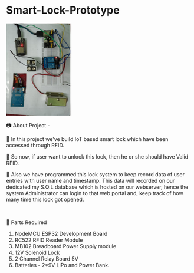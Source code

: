 # Smart-Lock-Prototype

<img src="/images/circuit.jpg" height="250" >
<br  />

📷 About Project -  

🚩   In this project we've build IoT based smart lock which have been accessed through RFID.  

🚩   So now, if user want to unlock this lock, then he or she should have Valid RFID.  

🚩   Also we have programmed this lock system to keep record data of user entries with user name and timestamp. This data will recorded on our dedicated my S.Q.L database which is hosted on our webserver, hence the system Administrator can login to that web portal and, keep track of how many time this lock got opened.  


<br  />

📜 Parts Required  

1. NodeMCU ESP32 Development Board  
2. RC522 RFID Reader Module  
3. MB102 Breadboard Power Supply module  
6. 12V Solenoid Lock  
7. 2 Channel Relay Board 5V    
8. Batteries - 2*9V LiPo and Power Bank.  

<br  />
